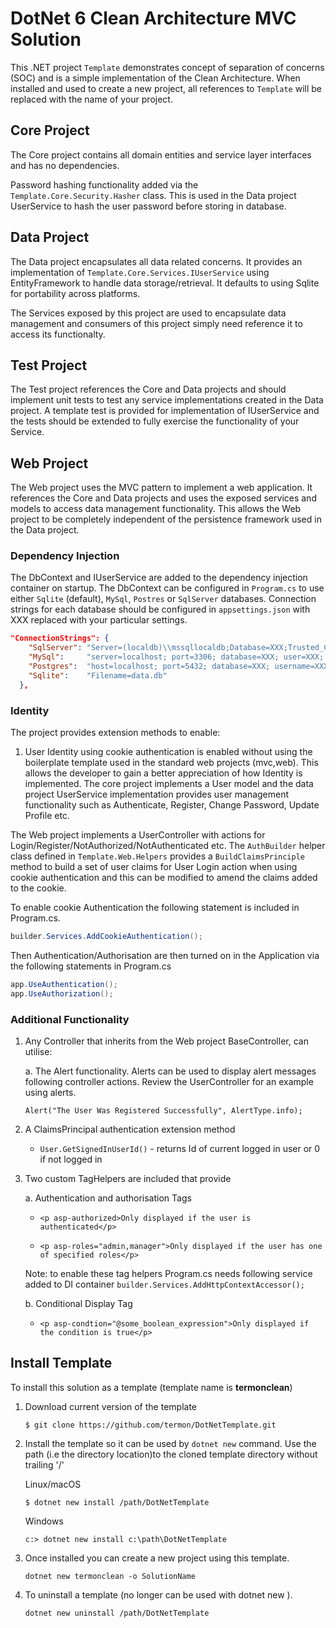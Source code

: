 
# DotNet 6 Clean Architecture MVC Solution

This .NET project `Template` demonstrates concept of separation of concerns (SOC) and is a simple implementation of the Clean Architecture. When installed and used to create a new project, all references to ```Template``` will be replaced with the name of your project.

## Core Project

The Core project contains all domain entities and service layer interfaces and has no dependencies.

Password hashing functionality added via the ```Template.Core.Security.Hasher``` class. This is used in the Data project UserService to hash the user password before storing in database.

## Data Project

The Data project encapsulates all data related concerns. It provides an implementation of ```Template.Core.Services.IUserService``` using EntityFramework to handle data storage/retrieval. It defaults to using Sqlite for portability across platforms.

The Services exposed by this project are used to encapsulate data management and consumers of this project simply need reference it to access its functionalty.

## Test Project

The Test project references the Core and Data projects and should implement unit tests to test any service implementations created in the Data project. A template test is provided for implementation of IUserService and the tests should be extended to fully exercise the functionality of your Service.

## Web Project

The Web project uses the MVC pattern to implement a web application. It references the Core and Data projects and uses the exposed services and models to access data management functionality. This allows the Web project to be completely independent of the persistence framework used in the Data project.

### Dependency Injection

The DbContext and IUserService are added to the dependency injection container on startup. The DbContext can be configured in ```Program.cs``` to use either ```Sqlite``` (default), ```MySql```, ```Postres``` or ```SqlServer``` databases. Connection strings for each database should be configured in ```appsettings.json``` with XXX replaced with your particular settings.

```json
"ConnectionStrings": {
    "SqlServer": "Server=(localdb)\\mssqllocaldb;Database=XXX;Trusted_Connection=True;",
    "MySql":     "server=localhost; port=3306; database=XXX; user=XXX; password=XXX",
    "Postgres":  "host=localhost; port=5432; database=XXX; username=XXX; password=XXX",
    "Sqlite":    "Filename=data.db"
  },
```

### Identity

The project provides extension methods to enable:

1. User Identity using cookie authentication is enabled without using the boilerplate template used in the standard web projects (mvc,web). This allows the developer to gain a better appreciation of how Identity is implemented. The core project implements a User model and the data project UserService implementation provides user management functionality such as Authenticate, Register, Change Password, Update Profile etc.

The Web project implements a UserController with actions for Login/Register/NotAuthorized/NotAuthenticated etc. The ```AuthBuilder``` helper class defined in ```Template.Web.Helpers``` provides a ```BuildClaimsPrinciple``` method to build a set of user claims for User Login action when using cookie authentication and this can be modified to amend the claims added to the cookie.

To enable cookie Authentication the following statement is included in Program.cs.

```c#
builder.Services.AddCookieAuthentication();
```

Then Authentication/Authorisation are then turned on in the Application via the following statements in Program.cs

```c#
app.UseAuthentication();
app.UseAuthorization();
```

### Additional Functionality

1. Any Controller that inherits from the Web project BaseController, can utilise:

    a. The Alert functionality. Alerts can be used to display alert messages following controller actions. Review the UserController for an example using alerts.

    ```Alert("The User Was Registered Successfully", AlertType.info);```

2. A ClaimsPrincipal authentication extension method
    * ```User.GetSignedInUserId()``` - returns Id of current logged in user or 0 if not logged in

3. Two custom TagHelpers are included that provide

    a. Authentication and authorisation Tags

    * ```<p asp-authorized>Only displayed if the user is authenticated</p>```

    * ```<p asp-roles="admin,manager">Only displayed if the user has one of specified roles</p>```

    Note: to enable these tag helpers Program.cs needs following service added to DI container
    ```builder.Services.AddHttpContextAccessor();```

    b. Conditional Display Tag

    * ```<p asp-condtion="@some_boolean_expression">Only displayed if the condition is true</p>```

## Install Template

To install this solution as a template (template name is **termonclean**)

1. Download current version of the template

    ```$ git clone https://github.com/termon/DotNetTemplate.git```

2. Install the template so it can be used by ```dotnet new``` command. Use the path (i.e the directory location)to the cloned template directory without trailing '/'

    Linux/macOS

    ```$ dotnet new install /path/DotNetTemplate```

    Windows

    ```c:> dotnet new install c:\path\DotNetTemplate```

3. Once installed you can create a new project using this template.

    ```dotnet new termonclean -o SolutionName```

4. To uninstall a template (no longer can be used with dotnet new ).

    ```dotnet new uninstall /path/DotNetTemplate```
